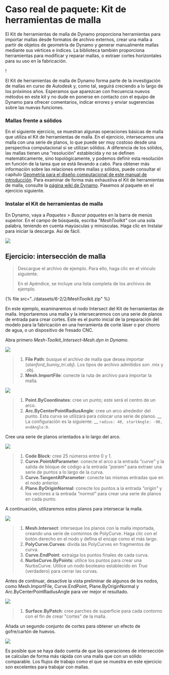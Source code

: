 # Caso real de paquete: Kit de herramientas de malla

El Kit de herramientas de malla de Dynamo proporciona herramientas para importar mallas desde formatos de archivo externos, crear una malla a partir de objetos de geometría de Dynamo y generar manualmente mallas mediante sus vértices e índices. La biblioteca también proporciona herramientas para modificar y reparar mallas, o extraer cortes horizontales para su uso en la fabricación.

\![](<../images/6-2/5/meshToolkitcasestudy01 (1).jpg>)

El Kit de herramientas de malla de Dynamo forma parte de la investigación de mallas en curso de Autodesk y, como tal, seguirá creciendo a lo largo de los próximos años. Esperamos que aparezcan con frecuencia nuevos métodos en este kit y no dude en ponerse en contacto con el equipo de Dynamo para ofrecer comentarios, indicar errores y enviar sugerencias sobre las nuevas funciones.

### Mallas frente a sólidos

En el siguiente ejercicio, se muestran algunas operaciones básicas de malla que utiliza el Kit de herramientas de malla. En el ejercicio, intersecamos una malla con una serie de planos, lo que puede ser muy costoso desde una perspectiva computacional si se utilizan sólidos. A diferencia de los sólidos, las mallas tienen una "resolución" establecida y no se definen matemáticamente, sino topológicamente, y podemos definir esta resolución en función de la tarea que se está llevando a cabo. Para obtener más información sobre las relaciones entre mallas y sólidos, puede consultar el capítulo [Geometría para el diseño computacional de este manual de introducción](../../a-closer-look-at-dynamo-essential-nodes-and-concepts/5\_geometry-for-computational-design/). Para examinar de forma más exhaustiva el Kit de herramientas de malla, consulte la [página wiki de Dynamo](https://github.com/DynamoDS/Dynamo/wiki/Dynamo-Mesh-Toolkit). Pasemos al paquete en el ejercicio siguiente.

### Instalar el Kit de herramientas de malla

En Dynamo, vaya a _Paquetes > Buscar paquetes_ en la barra de menús superior. En el campo de búsqueda, escriba _"MeshToolkit"_ con una sola palabra, teniendo en cuenta mayúsculas y minúsculas. Haga clic en Instalar para iniciar la descarga. Así de fácil.

![](../images/6-2/2/meshToolkitcasestudy-installpackage.jpg)

## Ejercicio: intersección de malla

> Descargue el archivo de ejemplo. Para ello, haga clic en el vínculo siguiente.
>
> En el Apéndice, se incluye una lista completa de los archivos de ejemplo.

{% file src="../datasets/6-2/2/MeshToolkit.zip" %}

En este ejemplo, examinaremos el nodo Intersect del Kit de herramientas de malla. Importaremos una malla y la intersecaremos con una serie de planos de entrada para crear cortes. Este es el punto inicial de la preparación del modelo para la fabricación en una herramienta de corte láser o por chorro de agua, o un dispositivo de fresado CNC.

Abra primero _Mesh-Toolkit_Intersect-Mesh.dyn in Dynamo._

![](../images/6-2/2/meshToolkitcasestudy-exercise01.jpg)

> 1. **File Path**: busque el archivo de malla que desea importar (_stanford_bunny_tri.obj_). Los tipos de archivo admitidos son .mix y .obj.
> 2. **Mesh.ImportFile**: conecte la ruta de archivo para importar la malla.

![](../images/6-2/2/meshToolkitcasestudy-exercise02.jpg)

> 1. **Point.ByCoordinates**: cree un punto; este será el centro de un arco.
> 2. **Arc.ByCenterPointRadiusAngle**: cree un arco alrededor del punto. Esta curva se utilizará para colocar una serie de planos. __ La configuración es la siguiente: __ `radius: 40, startAngle: -90, endAngle:0`.

Cree una serie de planos orientados a lo largo del arco.

![](../images/6-2/2/meshToolkitcasestudy-exercise03.jpg)

> 1. **Code Block**: cree 25 números entre 0 y 1.
> 2. **Curve.PointAtParameter**: conecte el arco a la entrada _"curve"_ y la salida de bloque de código a la entrada _"param"_ para extraer una serie de puntos a lo largo de la curva.
> 3. **Curve.TangentAtParameter**: conecte las mismas entradas que en el nodo anterior.
> 4. **Plane.ByOriginNormal**: conecte los puntos a la entrada _"origin"_ y los vectores a la entrada _"normal"_ para crear una serie de planos en cada punto.

A continuación, utilizaremos estos planos para intersecar la malla.

![](../images/6-2/2/meshToolkitcasestudy-exercise04.jpg)

> 1. **Mesh.Intersect**: interseque los planos con la malla importada, creando una serie de contornos de PolyCurve. Haga clic con el botón derecho en el nodo y defina el encaje como el más largo.
> 2. **PolyCurve.Curves**: divida las PolyCurves en fragmentos de curva.
> 3. **Curve.EndPoint**: extraiga los puntos finales de cada curva.
> 4. **NurbsCurve.ByPoints**: utilice los puntos para crear una NurbsCurve. Utilice un nodo booleano establecido en _True_ (verdadero) para cerrar las curvas.

Antes de continuar, desactive la vista preliminar de algunos de los nodos, como Mesh.ImportFile, Curve.EndPoint, Plane.ByOriginNormal y Arc.ByCenterPointRadiusAngle para ver mejor el resultado.

![](../images/6-2/2/meshToolkitcasestudy-exercise05.jpg)

> 1. **Surface.ByPatch**: cree parches de superficie para cada contorno con el fin de crear "cortes" de la malla.

Añada un segundo conjunto de cortes para obtener un efecto de gofre/cartón de huevos.

![](../images/6-2/2/meshToolkitcasestudy-exercise06.jpg)

Es posible que se haya dado cuenta de que las operaciones de intersección se calculan de forma más rápida con una malla que con un sólido comparable. Los flujos de trabajo como el que se muestra en este ejercicio son excelentes para trabajar con mallas.
